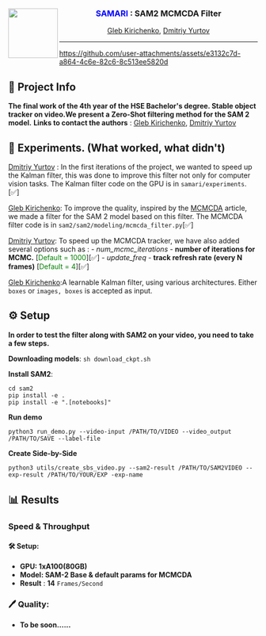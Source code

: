 <div align="center">
<img align="left" width="100" height="100" src="./assets/samari_logo.png" alt="">

### <span style="color: blue;">SAMARI</span> : SAM2 MCMCDA Filter
[Gleb Kirichenko](https://github.com/nvrxq), [Dmitriy Yurtov](https://github.com/Karniton) 
</div>

---



https://github.com/user-attachments/assets/e3132c7d-a864-4c6e-82c6-8c513ee5820d


## 📌 Project Info
**The final work of the 4th year of the HSE Bachelor's degree. Stable object tracker on video.We present a Zero-Shot filtering method for the SAM 2 model.** 
**Links to contact the authors** : [Gleb Kirichenko](t.me/nvrxq), [Dmitriy Yurtov](t.me/dima11628)
##  🔎 Experiments. (What worked, what didn't)
[Dmitriy Yurtov](t.me/dima11628) : In the first iterations of the project, we wanted to speed up the Kalman filter, this was done to improve this filter not only for computer vision tasks. The Kalman filter code on the GPU is in `samari/experiments`. [✅]

[Gleb Kirichenko](t.me/nvrxq): To improve the quality, inspired by the [MCMCDA](https://engineering.ucmerced.edu/sites/engineering.ucmerced.edu/files/page/documents/2008techreport-oh.pdf) article, we made a filter for the SAM 2 model based on this filter. The MCMCDA filter code is in `sam2/sam2/modeling/mcmcda_filter.py`[✅]

[Dmitriy Yurtov](t.me/dima11628): To speed up the MCMCDA tracker, we have also added several options such as :
    - *num_mcmc_iterations* - **number of iterations for MCMC.**   [<span style="color: green;">Default = 1000</span>][✅]
    - *update_freq* - **track refresh rate (every N frames)** [<span style="color: green;">Default = 4</span>][✅]

[Gleb Kirichenko](t.me/nvrxq):A learnable Kalman filter, using various architectures. Either `boxes` or `images, boxes` is accepted as input.
##  ⚙️ Setup
**In order to test the filter along with SAM2 on your video, you need to take a few steps.**

**Downloading models**:
    `sh download_ckpt.sh`

**Install SAM2**:
```
cd sam2
pip install -e .
pip install -e ".[notebooks]"
```
**Run demo**
```
python3 run_demo.py --video-input /PATH/TO/VIDEO --video_output /PATH/TO/SAVE --label-file
```
**Create Side-by-Side**
```
python3 utils/create_sbs_video.py --sam2-result /PATH/TO/SAM2VIDEO --exp-result /PATH/TO/YOUR/EXP -exp-name
```
##  📊 Results

### Speed & Throughput
#### 🛠 Setup:
- **GPU: 1xA100(80GB)** 
- **Model: SAM-2 Base & default params for MCMCDA**
- **Result** : **14** `Frames/Second`
### 🖊 Quality:
- **To be soon......**
